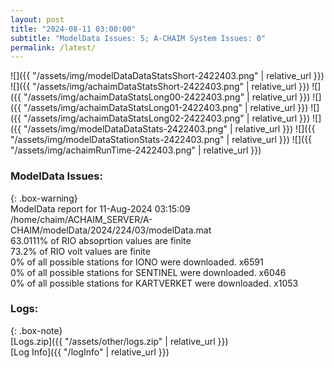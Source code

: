 ```yaml
---
layout: post
title: "2024-08-11 03:00:00"
subtitle: "ModelData Issues: 5; A-CHAIM System Issues: 0"
permalink: /latest/
---
```


![]({{ "/assets/img/modelDataDataStatsShort-2422403.png" | relative_url }})
![]({{ "/assets/img/achaimDataStatsShort-2422403.png" | relative_url }})
![]({{ "/assets/img/achaimDataStatsLong00-2422403.png" | relative_url }})
![]({{ "/assets/img/achaimDataStatsLong01-2422403.png" | relative_url }})
![]({{ "/assets/img/achaimDataStatsLong02-2422403.png" | relative_url }})
![]({{ "/assets/img/modelDataDataStats-2422403.png" | relative_url }})
![]({{ "/assets/img/modelDataStationStats-2422403.png" | relative_url }})
![]({{ "/assets/img/achaimRunTime-2422403.png" | relative_url }})


### ModelData Issues:  
  
{: .box-warning}  
 ModelData report for 11-Aug-2024 03:15:09   
 /home/chaim/ACHAIM_SERVER/A-CHAIM/modelData/2024/224/03/modelData.mat   
 63.0111% of RIO absoprtion values are finite   
 73.2% of RIO volt values are finite   
 0% of all possible stations for IONO were downloaded. x6591   
 0% of all possible stations for SENTINEL were downloaded. x6046   
 0% of all possible stations for KARTVERKET were downloaded. x1053   
  


### Logs:  
  
{: .box-note}  
[Logs.zip]({{ "/assets/other/logs.zip" | relative_url }})  
[Log Info]({{ "/logInfo" | relative_url }})  
